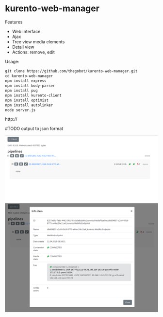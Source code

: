 # kurento-web-manager

Features
* Web interface
* Ajax
* Tree view media elements
* Detail view
* Actions: remove, edit

Usage:
```
git clone https://github.com/thegobot/kurento-web-manager.git
cd kurento-web-manager
npm install express
npm install body-parser
npm install pug
npm install kurento-client
npm install optimist
npm install autolinker
node server.js
```
http://

#TODO
output to json format


<img src="https://raw.githubusercontent.com/thegobot/kurento-web-manager/master/Screenshot_39.png"/>
<img src="https://raw.githubusercontent.com/thegobot/kurento-web-manager/master/Screenshot_40.png"/>
